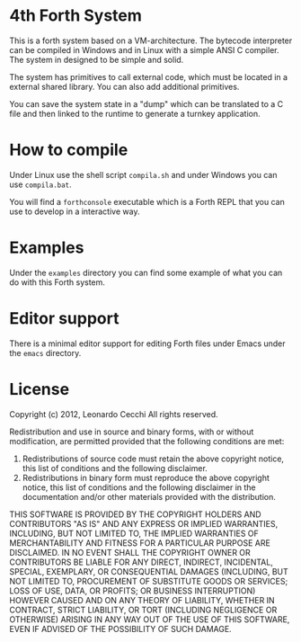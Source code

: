 4th Forth System
================

This is a forth system based on a VM-architecture. The bytecode
interpreter can be compiled in Windows and in Linux with a simple ANSI
C compiler. The system in designed to be simple and solid.

The system has primitives to call external code, which must be located
in a external shared library. You can also add additional primitives.

You can save the system state in a "dump" which can be translated to a
C file and then linked to the runtime to generate a turnkey
application.

How to compile
==============

Under Linux use the shell script `compila.sh` and under Windows you
can use `compila.bat`.

You will find a `forthconsole` executable which is a Forth REPL that
you can use to develop in a interactive way. 

Examples
========

Under the `examples` directory you can find some example of what you
can do with this Forth system.

Editor support
==============

There is a minimal editor support for editing Forth files under Emacs
under the `emacs` directory.

License
=======

Copyright (c) 2012, Leonardo Cecchi
All rights reserved.

Redistribution and use in source and binary forms, with or without
modification, are permitted provided that the following conditions are met: 

1. Redistributions of source code must retain the above copyright notice, this
   list of conditions and the following disclaimer. 
2. Redistributions in binary form must reproduce the above copyright notice,
   this list of conditions and the following disclaimer in the documentation
   and/or other materials provided with the distribution. 

THIS SOFTWARE IS PROVIDED BY THE COPYRIGHT HOLDERS AND CONTRIBUTORS "AS IS" AND
ANY EXPRESS OR IMPLIED WARRANTIES, INCLUDING, BUT NOT LIMITED TO, THE IMPLIED
WARRANTIES OF MERCHANTABILITY AND FITNESS FOR A PARTICULAR PURPOSE ARE
DISCLAIMED. IN NO EVENT SHALL THE COPYRIGHT OWNER OR CONTRIBUTORS BE LIABLE FOR
ANY DIRECT, INDIRECT, INCIDENTAL, SPECIAL, EXEMPLARY, OR CONSEQUENTIAL DAMAGES
(INCLUDING, BUT NOT LIMITED TO, PROCUREMENT OF SUBSTITUTE GOODS OR SERVICES;
LOSS OF USE, DATA, OR PROFITS; OR BUSINESS INTERRUPTION) HOWEVER CAUSED AND
ON ANY THEORY OF LIABILITY, WHETHER IN CONTRACT, STRICT LIABILITY, OR TORT
(INCLUDING NEGLIGENCE OR OTHERWISE) ARISING IN ANY WAY OUT OF THE USE OF THIS
SOFTWARE, EVEN IF ADVISED OF THE POSSIBILITY OF SUCH DAMAGE.


